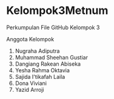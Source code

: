 # Kelompok3Metnum
Perkumpulan File GitHub Kelompok 3

Anggota Kelompok
1. Nugraha Adiputra
2. Muhammad Sheehan Gustiar
3. Dangiang Rakean Abiseka
4. Yesha Rahma Oktavia
5. Sajida I'tikafah Laila
6. Dona Viviani
7. Yazid Arroji
